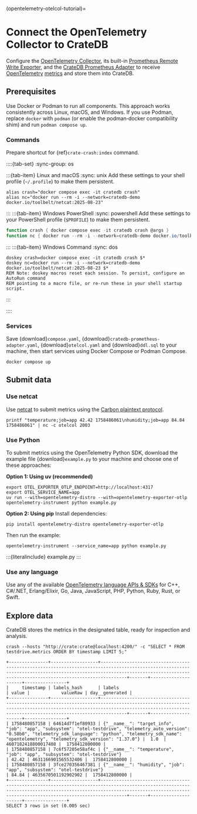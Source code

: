 (opentelemetry-otelcol-tutorial)=
# Connect the OpenTelemetry Collector to CrateDB

Configure the [OpenTelemetry Collector], its built-in [Prometheus Remote Write Exporter], 
and the [CrateDB Prometheus Adapter] to receive [OpenTelemetry] [metrics] and store them
into CrateDB.

## Prerequisites

Use Docker or Podman to run all components. This approach works consistently
across Linux, macOS, and Windows.
If you use Podman, replace `docker` with `podman` (or enable the podman‑docker
compatibility shim) and run `podman compose up`.

### Commands

Prepare shortcut for {ref}`crate-crash:index` command.

::::{tab-set}
:sync-group: os

:::{tab-item} Linux and macOS
:sync: unix
Add these settings to your shell profile (`~/.profile`) to make them persistent.
```shell
alias crash="docker compose exec -it cratedb crash"
alias nc="docker run --rm -i --network=cratedb-demo docker.io/toolbelt/netcat:2025-08-23"
```
:::
:::{tab-item} Windows PowerShell
:sync: powershell
Add these settings to your PowerShell profile (`$PROFILE`) to make them persistent.
```powershell
function crash { docker compose exec -it cratedb crash @args }
function nc { docker run --rm -i --network=cratedb-demo docker.io/toolbelt/netcat:2025-08-23 @args }
```
:::
:::{tab-item} Windows Command
:sync: dos
```shell
doskey crash=docker compose exec -it cratedb crash $*
doskey nc=docker run --rm -i --network=cratedb-demo docker.io/toolbelt/netcat:2025-08-23 $*
REM Note: doskey macros reset each session. To persist, configure an AutoRun command
REM pointing to a macro file, or re-run these in your shell startup script.
```
:::

::::

### Services

Save {download}`compose.yaml`, {download}`cratedb-prometheus-adapter.yaml`,
{download}`otelcol.yaml` and {download}`ddl.sql` to your machine, then start
services using Docker Compose or Podman Compose.

```shell
docker compose up
```

## Submit data

### Use netcat

Use [netcat] to submit metrics using the [Carbon plaintext protocol].
```shell
printf "temperature;job=app 42.42 1758486061\nhumidity;job=app 84.84 1758486061" | nc -c otelcol 2003
```

### Use Python

To submit metrics using the OpenTelemetry Python SDK, download the example file
{download}`example.py` to your machine and choose one of these approaches:

**Option 1: Using uv (recommended)**
```shell
export OTEL_EXPORTER_OTLP_ENDPOINT=http://localhost:4317
export OTEL_SERVICE_NAME=app
uv run --with=opentelemetry-distro --with=opentelemetry-exporter-otlp opentelemetry-instrument python example.py
```

**Option 2: Using pip**
Install dependencies:
```shell
pip install opentelemetry-distro opentelemetry-exporter-otlp
```
Then run the example:
```shell
opentelemetry-instrument --service_name=app python example.py
```

:::{literalinclude} example.py
:::

### Use any language

Use any of the available [OpenTelemetry language APIs & SDKs] for C++, C#/.NET,
Erlang/Elixir, Go, Java, JavaScript, PHP, Python, Ruby, Rust, or Swift. 

## Explore data

CrateDB stores the metrics in the designated table, ready for inspection and analysis.
```shell
crash --hosts "http://crate:crate@localhost:4200/" -c "SELECT * FROM testdrive.metrics ORDER BY timestamp LIMIT 5;"
```
```psql
+---------------+------------------+----------------------------------------------------------------------------------------------------------------------------------------------------------------------------------------------------------------------------+-------+---------------------+----------------+
|     timestamp | labels_hash      | labels                                                                                                                                                                                                                     | value |            valueRaw | day__generated |
+---------------+------------------+----------------------------------------------------------------------------------------------------------------------------------------------------------------------------------------------------------------------------+-------+---------------------+----------------+
| 1758480857158 | 64614d7f1ef80933 | {"__name__": "target_info", "job": "app", "subsystem": "otel-testdrive", "telemetry_auto_version": "0.58b0", "telemetry_sdk_language": "python", "telemetry_sdk_name": "opentelemetry", "telemetry_sdk_version": "1.37.0"} |  1.0  | 4607182418800017408 |  1758412800000 |
| 1758480857158 | 7c6f57205e58af4c | {"__name__": "temperature", "job": "app", "subsystem": "otel-testdrive"}                                                                                                                                                   | 42.42 | 4631166901565532406 |  1758412800000 |
| 1758480857158 | 3fce270356467381 | {"__name__": "humidity", "job": "app", "subsystem": "otel-testdrive"}                                                                                                                                                      | 84.84 | 4635670501192902902 |  1758412800000 |
+---------------+------------------+----------------------------------------------------------------------------------------------------------------------------------------------------------------------------------------------------------------------------+-------+---------------------+----------------+
SELECT 3 rows in set (0.005 sec)
```


[Carbon plaintext protocol]: https://graphite.readthedocs.io/en/latest/feeding-carbon.html
[CrateDB Prometheus Adapter]: https://github.com/crate/cratedb-prometheus-adapter
[metrics]: https://opentelemetry.io/docs/concepts/signals/metrics/
[netcat]: https://en.wikipedia.org/wiki/Netcat
[OpenTelemetry]: https://opentelemetry.io/docs/what-is-opentelemetry/
[OpenTelemetry Collector]: https://opentelemetry.io/docs/collector/
[OpenTelemetry language APIs & SDKs]: https://opentelemetry.io/docs/languages/
[Prometheus Remote Write Exporter]: https://github.com/open-telemetry/opentelemetry-collector-contrib/tree/main/exporter/prometheusremotewriteexporter
[uv]: https://docs.astral.sh/uv/
